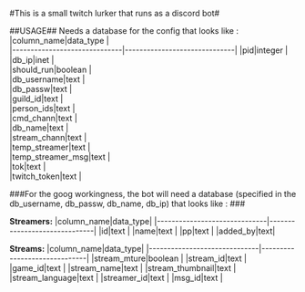 #This is a small twitch lurker that runs as a discord bot#

##USAGE##
Needs a database for the config that looks like : 
|column_name|data_type  |                                      
|------------------------------|------------------------------|
|pid|integer            |                                      
|db_ip|inet             |                                      
|should_run|boolean     |                                      
|db_username|text       |                                      
|db_passw|text          |                                      
|guild_id|text          |                                      
|person_ids|text        |                                      
|cmd_chann|text         |                                      
|db_name|text           |                                      
|stream_chann|text      |                                      
|temp_streamer|text     |                                      
|temp_streamer_msg|text |                                      
|tok|text               |                                      
|twitch_token|text      |            



###For the goog workingness, the bot will need a database (specified in the db_username, db_passw, db_name, db_ip) that looks like : ###

**Streamers:**
|column_name|data_type|
|------------------------------|------------------------------|
|id|text      |
|name|text    |
|pp|text      |
|added_by|text|

**Streams:**
|column_name|data_type|
|------------------------------|------------------------------|
|stream_mture|boolean  |
|stream_id|text        |
|game_id|text          |
|stream_name|text      |
|stream_thumbnail|text |
|stream_language|text  |
|streamer_id|text      |
|msg_id|text           |



                                                               
